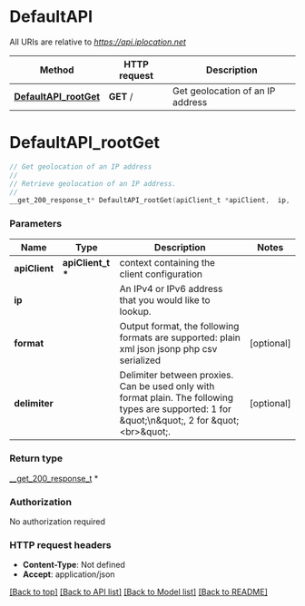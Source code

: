 # DefaultAPI

All URIs are relative to *https://api.iplocation.net*

Method | HTTP request | Description
------------- | ------------- | -------------
[**DefaultAPI_rootGet**](DefaultAPI.md#DefaultAPI_rootGet) | **GET** / | Get geolocation of an IP address


# **DefaultAPI_rootGet**
```c
// Get geolocation of an IP address
//
// Retrieve geolocation of an IP address. 
//
__get_200_response_t* DefaultAPI_rootGet(apiClient_t *apiClient,  ip,  format,  delimiter);
```

### Parameters
Name | Type | Description  | Notes
------------- | ------------- | ------------- | -------------
**apiClient** | **apiClient_t \*** | context containing the client configuration |
**ip** |  | An IPv4 or IPv6 address that you would like to lookup. | 
**format** |  | Output format, the following formats are supported: plain xml json jsonp php csv serialized | [optional] 
**delimiter** |  | Delimiter between proxies. Can be used only with format plain. The following types are supported: 1 for \&quot;\\n\&quot;, 2 for \&quot;&lt;br&gt;\&quot;. | [optional] 

### Return type

[__get_200_response_t](__get_200_response.md) *


### Authorization

No authorization required

### HTTP request headers

 - **Content-Type**: Not defined
 - **Accept**: application/json

[[Back to top]](#) [[Back to API list]](../README.md#documentation-for-api-endpoints) [[Back to Model list]](../README.md#documentation-for-models) [[Back to README]](../README.md)

